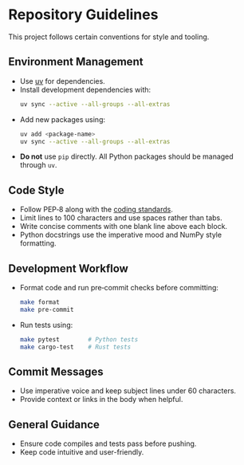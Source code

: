 # Repository Guidelines

This project follows certain conventions for style and tooling.

## Environment Management
- Use [uv](https://docs.astral.sh/uv/) for dependencies.
- Install development dependencies with:
  ```bash
  uv sync --active --all-groups --all-extras
  ```
- Add new packages using:
  ```bash
  uv add <package-name>
  uv sync --active --all-groups --all-extras
  ```
- **Do not** use `pip` directly. All Python packages should be managed through `uv`.

## Code Style
- Follow PEP‑8 along with the [coding standards](docs/developer_guide/coding_standards.md).
- Limit lines to 100 characters and use spaces rather than tabs.
- Write concise comments with one blank line above each block.
- Python docstrings use the imperative mood and NumPy style formatting.

## Development Workflow
- Format code and run pre‑commit checks before committing:
  ```bash
  make format
  make pre-commit
  ```
- Run tests using:
  ```bash
  make pytest        # Python tests
  make cargo-test    # Rust tests
  ```

## Commit Messages
- Use imperative voice and keep subject lines under 60 characters.
- Provide context or links in the body when helpful.

## General Guidance
- Ensure code compiles and tests pass before pushing.
- Keep code intuitive and user-friendly.

